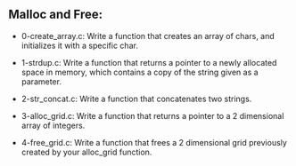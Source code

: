 ## Malloc and Free:


- 0-create_array.c: Write a function that creates an array of chars, and initializes it with a specific char.

- 1-strdup.c: Write a function that returns a pointer to a newly allocated space in memory, which contains a copy of the string given as a parameter.

- 2-str_concat.c: Write a function that concatenates two strings.

- 3-alloc_grid.c: Write a function that returns a pointer to a 2 dimensional array of integers.

- 4-free_grid.c: Write a function that frees a 2 dimensional grid previously created by your alloc_grid function.

